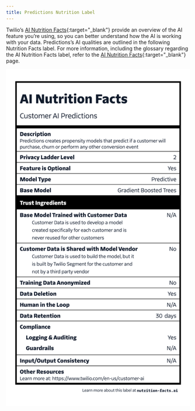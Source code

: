 ```yaml
---
title: Predictions Nutrition Label
---
```


Twilio’s [AI Nutrition Facts](https://nutrition-facts.ai/){:target="_blank"} provide an overview of the AI feature you’re using, so you can better understand how the AI is working with your data. Predictions’s AI qualities are outlined in the following Nutrition Facts label. For more information, including the glossary regarding the AI Nutrition Facts label, refer to the [AI Nutrition Facts](https://nutrition-facts.ai/){:target="_blank"} page.

![The Predictions Nutrition Facts label](<../../../images/label-customer-ai-predictions .png>)
